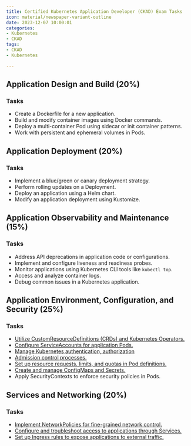 ```yaml
---
title: Certified Kubernetes Application Developer (CKAD) Exam Tasks
icon: material/newspaper-variant-outline
date: 2023-12-07 10:00:01
categories:
- Kubernetes
- CKAD
tags:
- CKAD
- Kubernetes

---
```


## Application Design and Build (20%)

### Tasks

- Create a Dockerfile for a new application.
- Build and modify container images using Docker commands.
- Deploy a multi-container Pod using sidecar or init container patterns.
- Work with persistent and ephemeral volumes in Pods.

## Application Deployment (20%)

### Tasks

- Implement a blue/green or canary deployment strategy.
- Perform rolling updates on a Deployment.
- Deploy an application using a Helm chart.
- Modify an application deployment using Kustomize.

## Application Observability and Maintenance (15%)

### Tasks

- Address API deprecations in application code or configurations.
- Implement and configure liveness and readiness probes.
- Monitor applications using Kubernetes CLI tools like `kubectl top`.
- Access and analyze container logs.
- Debug common issues in a Kubernetes application.

## Application Environment, Configuration, and Security (25%)

### Tasks

- [Utilize CustomResourceDefinitions (CRDs) and Kubernetes Operators.](crds.md)
- [Configure ServiceAccounts for application Pods.](service-accounts.md)
- [Manage Kubernetes authentication, authorization](kubernetes-auth.md)
- [Admission control processes.](admission-control.md)
- [Set up resource requests, limits, and quotas in Pod definitions.](compute-resource-usage.md)
- [Create and manage ConfigMaps and Secrets.](configmaps-secrets.md)
- Apply SecurityContexts to enforce security policies in Pods.

## Services and Networking (20%)

### Tasks

- [Implement NetworkPolicies for fine-grained network control.](network-policy.md)  
- [Configure and troubleshoot access to applications through Services.](services.md)  
- [Set up Ingress rules to expose applications to external traffic.](ingress.md)  
